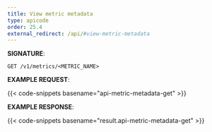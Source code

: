 ```yaml
---
title: View metric metadata
type: apicode
order: 25.4
external_redirect: /api/#view-metric-metadata
---
```


**SIGNATURE**:

`GET /v1/metrics/<METRIC_NAME>`

**EXAMPLE REQUEST**:

{{< code-snippets basename="api-metric-metadata-get" >}}

**EXAMPLE RESPONSE**:

{{< code-snippets basename="result.api-metric-metadata-get" >}}
